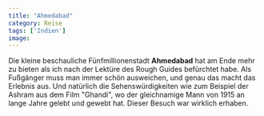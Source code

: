 ```yaml
---
title: "Ahmedabad"
category: Reise
tags: ['Indien']
image: 
---
```


Die kleine beschauliche Fünfmillionenstadt **Ahmedabad** hat am Ende mehr zu bieten als ich nach der Lektüre des Rough Guides befürchtet habe. Als Fußgänger muss man immer schön ausweichen, und genau das macht das Erlebnis aus. Und natürlich die Sehenswürdigkeiten wie zum Beispiel der Ashram aus dem Film "Ghandi", wo der gleichnamige Mann von 1915 an lange Jahre gelebt und gewebt hat. Dieser Besuch war wirklich erhaben.
